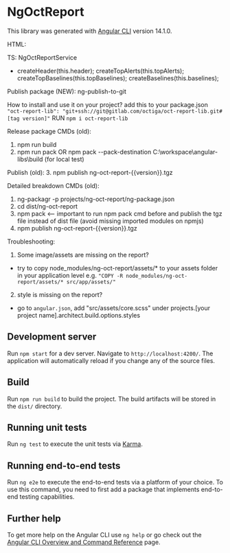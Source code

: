 # NgOctReport

This library was generated with [Angular CLI](https://github.com/angular/angular-cli) version 14.1.0.

HTML:
<ng-oct-report></ng-oct-report>

TS:
NgOctReportService

- createHeader(this.header);
  createTopAlerts(this.topAlerts);
  createTopBaselines(this.topBaselines);
  createBaselines(this.baselines);

Publish package (NEW):
ng-publish-to-git

How to install and use it on your project?
add this to your package.json `"oct-report-lib": "git+ssh://git@gitlab.com/octiga/oct-report-lib.git#[tag version]"`
RUN `npm i oct-report-lib`

Release package CMDs (old):
1. npm run build
2. npm run pack OR npm pack --pack-destination C:\workspace\angular-libs\build (for local test)

Publish (old):
3. npm publish ng-oct-report-{{version}}.tgz

Detailed breakdown CMDs (old):
1. ng-packagr -p projects/ng-oct-report/ng-package.json
2. cd dist/ng-oct-report
3. npm pack <-- important to run npm pack cmd before and publish the tgz file instead of dist file (avoid missing imported modules on npmjs)
4. npm publish ng-oct-report-{{version}}.tgz


Troubleshooting:

1. Some image/assets are missing on the report?
- try to copy node_modules/ng-oct-report/assets/* to your assets folder in your application level
  e.g. `"COPY -R node_modules/ng-oct-report/assets/* src/app/assets/"`

2. style is missing on the report?
- go to `angular.json`, add "src/assets/core.scss" under projects.[your project name].architect.build.options.styles

## Development server

Run `npm start` for a dev server. Navigate to `http://localhost:4200/`. The application will automatically reload if you change any of the source files.

## Build

Run `npm run build` to build the project. The build artifacts will be stored in the `dist/` directory.

## Running unit tests

Run `ng test` to execute the unit tests via [Karma](https://karma-runner.github.io).

## Running end-to-end tests

Run `ng e2e` to execute the end-to-end tests via a platform of your choice. To use this command, you need to first add a package that implements end-to-end testing capabilities.

## Further help

To get more help on the Angular CLI use `ng help` or go check out the [Angular CLI Overview and Command Reference](https://angular.io/cli) page.
